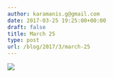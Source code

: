 ```yaml
---
author: karamanis.g@gmail.com
date: 2017-03-25 19:25:00+00:00
draft: false
title: March 25
type: post
url: /blog/2017/3/march-25
---
```


![](/images/2017-03-25-20173march-25/image-asset.jpeg)

